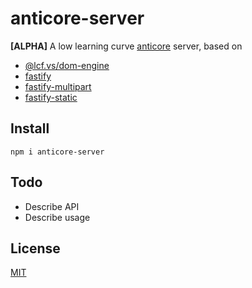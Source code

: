 # anticore-server

**[ALPHA]** A low learning curve [anticore](https://github.com/Lcfvs/anticore) server, based on
 * [@lcf.vs/dom-engine](https://github.com/Lcfvs/dom-engine)
 * [fastify](https://github.com/fastify/fastify)
 * [fastify-multipart](https://github.com/fastify/fastify-multipart)
 * [fastify-static](https://github.com/fastify/fastify-static)

## Install

`npm i anticore-server`

## Todo

 * Describe API
 * Describe usage

## License

[MIT](./LICENSE)
